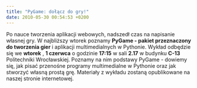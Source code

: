 ```yaml
---
title: "PyGame: dołącz do gry!"
date: 2010-05-30 00:54:53 +0200
---
```

Po nauce tworzenia aplikacji webowych, nadszedł czas na napisanie własnej gry. W najbliższy wtorek poznamy **PyGame - pakiet przeznaczony do tworzenia gier** i aplikacji multimedialnych w Pythonie. Wykład odbędzie się we **wtorek** , **1 czerwca** o godzinie **17:15** w sali **2.17** w budynku **C-13** Politechniki Wrocławskiej. Poznamy na nim podstawy PyGame - dowiemy się, jak pisać przenośne programy multimedialne w Pythonie oraz jak stworzyć własną prostą grę. Materiały z wykładu zostaną opublikowane na naszej stronie internetowej.

